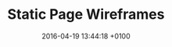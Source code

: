 ---
layout: post
title:  "Static Page Wireframes"
date:   2016-04-19 13:44:18 +0100
link: 'https://www.dropbox.com/s/4robkiyjtk0dvt8/Wireframes_WiP1.pdf?dl=0'
---